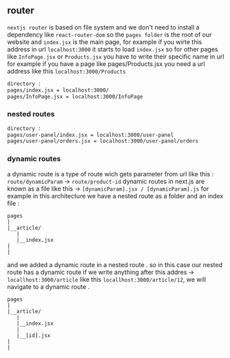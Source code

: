 ## router

`nextjs router` is based on file system and we don't need to install a dependency like `react-router-dom` so the `pages folder` is the root of our website and `index.jsx` is the main page, for example if you wirte this address in url `localhost:3000` it starts to load `index.jsx` so for other pages like `InfoPage.jsx` or `Products.jsx` you have to write their specific name in url for example if you have a page like pages/Products.jsx you need a url address like this `localhost:3000/Products`

```bash
directory :
pages/index.jsx = localhost:3000/
pages/InfoPage.jsx = localhost:3000/InfoPage
```

### nested routes

```bash
directory :
pages/user-panel/index.jsx = localhost:3000/user-panel 
pages/user-panel/orders.jsx = localhost:3000/user-panel/orders
```

### dynamic routes  
a dynamic route is a type of route wich gets parameter from url like this :  `route/dynamicParam` -> `route/product-id`
dynamic routes in next.js are known as a file like this -> `[dynamicParam].jsx / [dynamicParam].js` 
for example in this architecture we have a nested route as a folder and an index file : 
```
pages
|
|__article/
   |
   |__index.jsx
|
|
```
and we added a dynamic route in a nested route .
so in this case our nested route has a dynamic route if we write anything after this addres -> `locallhost:3000/article` like this `locallhost:3000/article/12`, we will navigate to a dynamic route .
```
pages
|
|__article/
   |
   |__index.jsx
   |
   |__[id].jsx
|
|
```